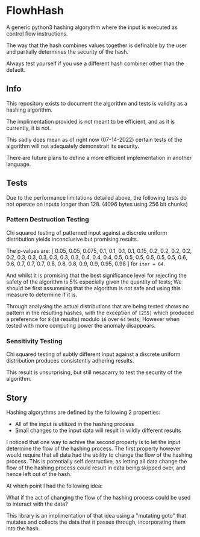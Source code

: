 # FlowhHash

A generic python3 hashing algorythm where the input is executed as control flow instructions.

The way that the hash combines values together is definable by the user and partially determines the security of the hash.

Always test yourself if you use a different hash combiner other than the default.

## Info

This repository exists to document the algorithm and tests is validity as a hashing algorithm.

The implimentation provided is not meant to be efficient, and as it is currently, it is not.

This sadly does mean as of right now (07-14-2022) certain tests of the algorithm will not adequately demonstrait its security.

There are future plans to define a more efficient implementation in another language.

## Tests

Due to the performance limitations detailed above, the following tests do not operate on inputs longer than 128. (4096 bytes using 256 bit chunks)

### Pattern Destruction Testing

Chi squared testing of patterned input against a discrete uniform distribution yields inconclusive but promising results.

The p-values are: [
    0.05, 0.05, 0.075, 0.1, 0.1, 0.1, 0.1, 0.15,
    0.2, 0.2, 0.2, 0.2, 0.2, 0.3, 0.3, 0.3,
    0.3, 0.3, 0.3, 0.4, 0.4, 0.4, 0.5, 0.5,
    0.5, 0.5, 0.5, 0.5, 0.6, 0.6, 0.7, 0.7,
    0.7, 0.8, 0.8, 0.8, 0.9, 0.9, 0.95, 0.98
] for `iter = 64`.

And whilst it is promising that the best significance level for rejecting the safety of the algorithm is 5% especially given the quantity of tests;
We should be first assumming that the algorithm is not safe and using this measure to determine if it is.

Through analysing the actual distributions that are being tested shows no pattern in the resulting hashes, with the exception of `[255]` which produced a preference for `8` (`10` results) modulo `16` over `64` tests; However when tested with more computing power the anomaly disappears.

### Sensitivity Testing

Chi squared testing of subtly different input against a discrete uniform distribution produces consistently adhering results.

This result is unsurprising, but still nesacarry to test the security of the algorithm.

## Story

Hashing algorythms are defined by the following 2 properties:
* All of the input is utilized in the hashing process
* Small changes to the input data will result in wildly different results

I noticed that one way to achive the second property is to let the input determine the flow of the hashing process.
The first property however would require that all data had the ability to change the flow of the hashing process.
This is potentially self destructive, as letting all data change the flow of the hashing process could result in data being skipped over, and hence left out of the hash.

At which point I had the following idea:

What if the act of changing the flow of the hashing process could be used to interact with the data?

This library is an implimentation of that idea using a "mutating goto" that mutates and collects the data that it passes through, incorporating them into the hash.